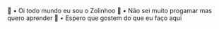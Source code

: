 👋 • Oi todo mundo eu sou o Zolinhoo
🌙 • Não sei muito progamar mas quero aprender
🎂 • Espero que gostem do que eu faço aqui


<!---
Zolinhoozinho/Zolinhoozinho is a ✨ special ✨ repository because its `README.md` (this file) appears on your GitHub profile.
You can click the Preview link to take a look at your changes.
--->
